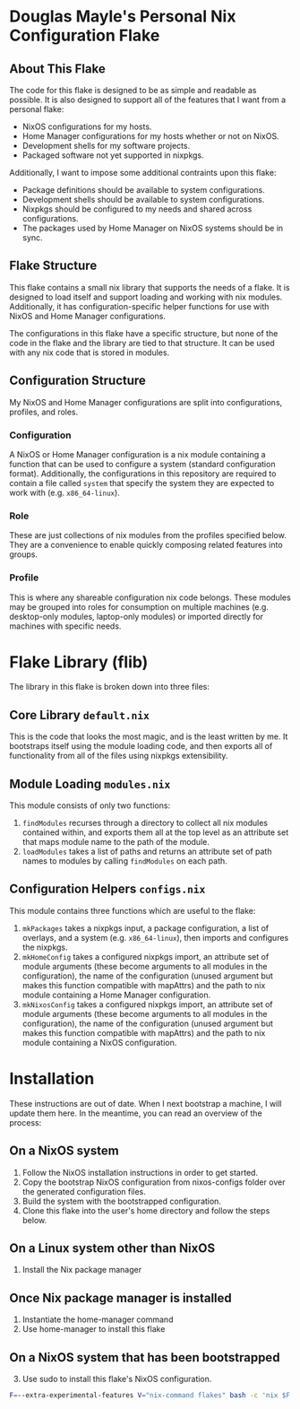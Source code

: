 # Douglas Mayle's Personal Nix Configuration Flake
## About This Flake
The code for this flake is designed to be as simple and readable as possible.
It is also designed to support all of the features that I want from a personal
flake:
* NixOS configurations for my hosts.
* Home Manager configurations for my hosts whether or not on NixOS.
* Development shells for my software projects.
* Packaged software not yet supported in nixpkgs.

Additionally, I want to impose some additional contraints upon this flake:
* Package definitions should be available to system configurations.
* Development shells should be available to system configurations.
* Nixpkgs should be configured to my needs and shared across configurations.
* The packages used by Home Manager on NixOS systems should be in sync.

## Flake Structure
This flake contains a small nix library that supports the needs of a flake. It
is designed to load itself and support loading and working with nix modules.
Additionally, it has configuration-specific helper functions for use with NixOS
and Home Manager configurations.

The configurations in this flake have a specific structure, but none of the
code in the flake and the library are tied to that structure. It can be used
with any nix code that is stored in modules.

## Configuration Structure
My NixOS and Home Manager configurations are split into configurations,
profiles, and roles.

### Configuration
A NixOS or Home Manager configuration is a nix module containing a function
that can be used to configure a system (standard configuration format).
Additionally, the configurations in this repository are required to contain
a file called `system` that specify the system they are expected to work with
(e.g. `x86_64-linux`).

### Role
These are just collections of nix modules from the profiles specified below.
They are a convenience to enable quickly composing related features into
groups.

### Profile
This is where any shareable configuration nix code belongs. These modules may
be grouped into roles for consumption on multiple machines (e.g. desktop-only
modules, laptop-only modules) or imported directly for machines with specific
needs.

# Flake Library (flib)
The library in this flake is broken down into three files:

## Core Library `default.nix`
This is the code that looks the most magic, and is the least written by me. It
bootstraps itself using the module loading code, and then exports all of
functionality from all of the files using nixpkgs extensibility.

## Module Loading `modules.nix`
This module consists of only two functions:
1. `findModules` recurses through a directory to collect all nix modules
   contained within, and exports them all at the top level as an attribute set
   that maps module name to the path of the module.
2. `loadModules` takes a list of paths and returns an attribute set of path
   names to modules by calling `findModules` on each path.

## Configuration Helpers `configs.nix`
This module contains three functions which are useful to the flake:
1. `mkPackages` takes a nixpkgs input, a package configuration, a list of
   overlays, and a system (e.g. `x86_64-linux`), then imports and configures
   the nixpkgs.
2. `mkHomeConfig` takes a configured nixpkgs import, an attribute set of module
   arguments (these become arguments to all modules in the configuration), the
   name of the configuration (unused argument but makes this function
   compatible with mapAttrs) and the path to nix module containing a Home
   Manager configuration.
3. `mkNixosConfig` takes a configured nixpkgs import, an attribute set of module
   arguments (these become arguments to all modules in the configuration), the
   name of the configuration (unused argument but makes this function
   compatible with mapAttrs) and the path to nix module containing a NixOS
   configuration.

# Installation
These instructions are out of date. When I next bootstrap a machine, I will
update them here.  In the meantime, you can read an overview of the process:

## On a NixOS system
1. Follow the NixOS installation instructions in order to get started.
2. Copy the bootstrap NixOS configuration from nixos-configs folder over the
   generated configuration files.
3. Build the system with the bootstrapped configuration.
4. Clone this flake into the user's home directory and follow the steps below.

## On a Linux system other than NixOS
1. Install the Nix package manager

## Once Nix package manager is installed
1. Instantiate the home-manager command
2. Use home-manager to install this flake

## On a NixOS system that has been bootstrapped
3. Use sudo to install this flake's NixOS configuration.

```bash
F=--extra-experimental-features V="nix-command flakes" bash -c 'nix $F "$V" run home-manager -- $F "$V" switch --flake .#<hostname>'
```
